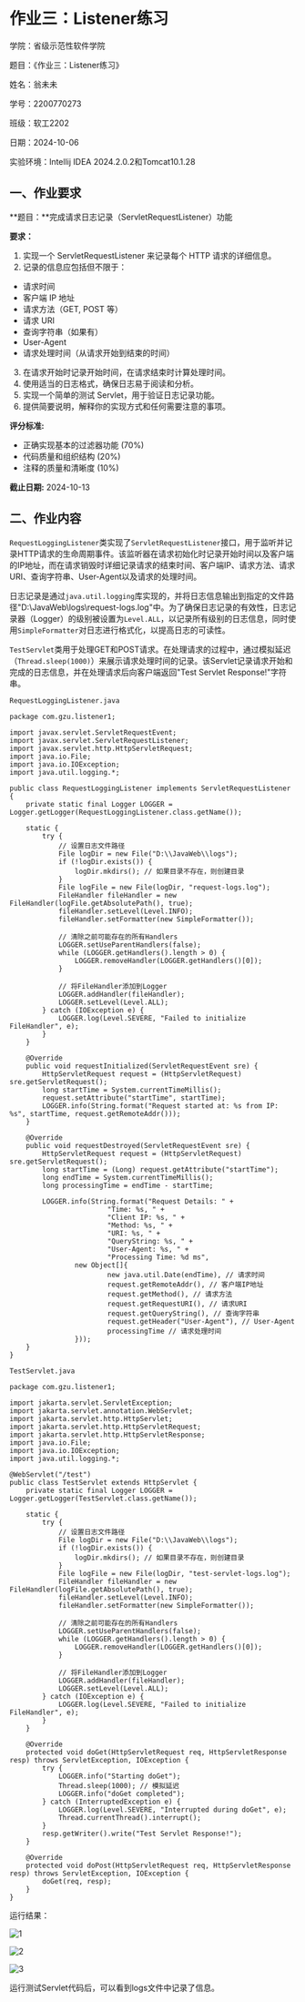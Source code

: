 # 作业三：Listener练习

学院：省级示范性软件学院

题目：《作业三：Listener练习》

姓名：翁未未

学号：2200770273

班级：软工2202

日期：2024-10-06

实验环境：lntellij IDEA 2024.2.0.2和Tomcat10.1.28

## 一、作业要求

**题目：**完成请求日志记录（ServletRequestListener）功能

**要求：**

1. 实现一个 ServletRequestListener 来记录每个 HTTP 请求的详细信息。
2. 记录的信息应包括但不限于：

* 请求时间
* 客户端 IP 地址
* 请求方法（GET, POST 等）
* 请求 URI
* 查询字符串（如果有）
* User-Agent
* 请求处理时间（从请求开始到结束的时间）

3. 在请求开始时记录开始时间，在请求结束时计算处理时间。
4. 使用适当的日志格式，确保日志易于阅读和分析。
5. 实现一个简单的测试 Servlet，用于验证日志记录功能。
6. 提供简要说明，解释你的实现方式和任何需要注意的事项。

**评分标准:**

- 正确实现基本的过滤器功能 (70%)
- 代码质量和组织结构 (20%)
- 注释的质量和清晰度 (10%)

**截止日期:** 2024-10-13

## 二、作业内容

`RequestLoggingListener`类实现了`ServletRequestListener`接口，用于监听并记录HTTP请求的生命周期事件。该监听器在请求初始化时记录开始时间以及客户端的IP地址，而在请求销毁时详细记录请求的结束时间、客户端IP、请求方法、请求URI、查询字符串、User-Agent以及请求的处理时间。

日志记录是通过`java.util.logging`库实现的，并将日志信息输出到指定的文件路径"D:\JavaWeb\logs\request-logs.log"中。为了确保日志记录的有效性，日志记录器（Logger）的级别被设置为`Level.ALL`，以记录所有级别的日志信息，同时使用`SimpleFormatter`对日志进行格式化，以提高日志的可读性。

`TestServlet`类用于处理GET和POST请求。在处理请求的过程中，通过模拟延迟（`Thread.sleep(1000)`）来展示请求处理时间的记录。该Servlet记录请求开始和完成的日志信息，并在处理请求后向客户端返回"Test Servlet Response!"字符串。

`RequestLoggingListener.java`

```
package com.gzu.listener1;

import javax.servlet.ServletRequestEvent;
import javax.servlet.ServletRequestListener;
import javax.servlet.http.HttpServletRequest;
import java.io.File;
import java.io.IOException;
import java.util.logging.*;

public class RequestLoggingListener implements ServletRequestListener {
    private static final Logger LOGGER = Logger.getLogger(RequestLoggingListener.class.getName());

    static {
        try {
            // 设置日志文件路径
            File logDir = new File("D:\\JavaWeb\\logs");
            if (!logDir.exists()) {
                logDir.mkdirs(); // 如果目录不存在，则创建目录
            }
            File logFile = new File(logDir, "request-logs.log");
            FileHandler fileHandler = new FileHandler(logFile.getAbsolutePath(), true);
            fileHandler.setLevel(Level.INFO);
            fileHandler.setFormatter(new SimpleFormatter());

            // 清除之前可能存在的所有Handlers
            LOGGER.setUseParentHandlers(false);
            while (LOGGER.getHandlers().length > 0) {
                LOGGER.removeHandler(LOGGER.getHandlers()[0]);
            }

            // 将FileHandler添加到Logger
            LOGGER.addHandler(fileHandler);
            LOGGER.setLevel(Level.ALL);
        } catch (IOException e) {
            LOGGER.log(Level.SEVERE, "Failed to initialize FileHandler", e);
        }
    }

    @Override
    public void requestInitialized(ServletRequestEvent sre) {
        HttpServletRequest request = (HttpServletRequest) sre.getServletRequest();
        long startTime = System.currentTimeMillis();
        request.setAttribute("startTime", startTime);
        LOGGER.info(String.format("Request started at: %s from IP: %s", startTime, request.getRemoteAddr()));
    }

    @Override
    public void requestDestroyed(ServletRequestEvent sre) {
        HttpServletRequest request = (HttpServletRequest) sre.getServletRequest();
        long startTime = (Long) request.getAttribute("startTime");
        long endTime = System.currentTimeMillis();
        long processingTime = endTime - startTime;

        LOGGER.info(String.format("Request Details: " +
                        "Time: %s, " +
                        "Client IP: %s, " +
                        "Method: %s, " +
                        "URI: %s, " +
                        "QueryString: %s, " +
                        "User-Agent: %s, " +
                        "Processing Time: %d ms",
                new Object[]{
                        new java.util.Date(endTime), // 请求时间
                        request.getRemoteAddr(), // 客户端IP地址
                        request.getMethod(), // 请求方法
                        request.getRequestURI(), // 请求URI
                        request.getQueryString(), // 查询字符串
                        request.getHeader("User-Agent"), // User-Agent
                        processingTime // 请求处理时间
                }));
    }
}
```

`TestServlet.java`

```
package com.gzu.listener1;

import jakarta.servlet.ServletException;
import jakarta.servlet.annotation.WebServlet;
import jakarta.servlet.http.HttpServlet;
import jakarta.servlet.http.HttpServletRequest;
import jakarta.servlet.http.HttpServletResponse;
import java.io.File;
import java.io.IOException;
import java.util.logging.*;

@WebServlet("/test")
public class TestServlet extends HttpServlet {
    private static final Logger LOGGER = Logger.getLogger(TestServlet.class.getName());

    static {
        try {
            // 设置日志文件路径
            File logDir = new File("D:\\JavaWeb\\logs");
            if (!logDir.exists()) {
                logDir.mkdirs(); // 如果目录不存在，则创建目录
            }
            File logFile = new File(logDir, "test-servlet-logs.log");
            FileHandler fileHandler = new FileHandler(logFile.getAbsolutePath(), true);
            fileHandler.setLevel(Level.INFO);
            fileHandler.setFormatter(new SimpleFormatter());

            // 清除之前可能存在的所有Handlers
            LOGGER.setUseParentHandlers(false);
            while (LOGGER.getHandlers().length > 0) {
                LOGGER.removeHandler(LOGGER.getHandlers()[0]);
            }

            // 将FileHandler添加到Logger
            LOGGER.addHandler(fileHandler);
            LOGGER.setLevel(Level.ALL);
        } catch (IOException e) {
            LOGGER.log(Level.SEVERE, "Failed to initialize FileHandler", e);
        }
    }

    @Override
    protected void doGet(HttpServletRequest req, HttpServletResponse resp) throws ServletException, IOException {
        try {
            LOGGER.info("Starting doGet");
            Thread.sleep(1000); // 模拟延迟
            LOGGER.info("doGet completed");
        } catch (InterruptedException e) {
            LOGGER.log(Level.SEVERE, "Interrupted during doGet", e);
            Thread.currentThread().interrupt();
        }
        resp.getWriter().write("Test Servlet Response!");
    }

    @Override
    protected void doPost(HttpServletRequest req, HttpServletResponse resp) throws ServletException, IOException {
        doGet(req, resp);
    }
}
```

运行结果：

![1](images/1.png)

![2](images/2.png)

![3](images/3.png)

运行测试Servlet代码后，可以看到logs文件中记录了信息。
